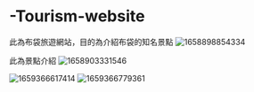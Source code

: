 # -Tourism-website


此為布袋旅遊網站，目的為介紹布袋的知名景點
![1658898854334](https://user-images.githubusercontent.com/109274108/181175509-1ec8e5b1-c8e6-4256-8130-f748c2c69757.jpg)

此為景點介紹
![1658903331546](https://user-images.githubusercontent.com/109274108/181196772-ffbde6a9-e773-432a-a8e9-6d081c49b5ad.jpg)


![1659366617414](https://user-images.githubusercontent.com/109274108/182182643-468eff0c-1ce1-460d-ba60-b20d65bebe03.jpg)
![1659366779361](https://user-images.githubusercontent.com/109274108/182182674-9a39bed1-d3f5-49ea-92e6-b28afbcd6300.jpg)

